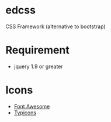 # edcss
CSS Framework (alternative to bootstrap)

# Requirement
- jquery 1.9 or greater

# Icons
- [Font Awesome](https://github.com/FortAwesome/Font-Awesome)
- [Typicons](https://github.com/stephenhutchings/typicons.font)
